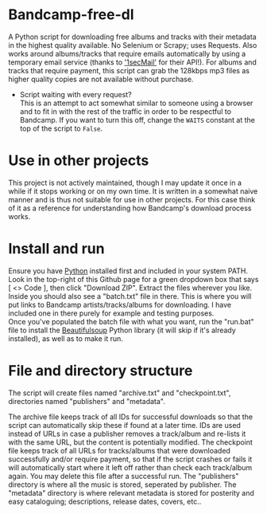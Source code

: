 # Bandcamp-free-dl

A Python script for downloading free albums and tracks with their metadata in the highest quality available. No Selenium or Scrapy; uses Requests. Also works around albums/tracks that require emails automatically by using a temporary email service (thanks to ['1secMail'](https://www.1secmail.com/api/) for their API!). For albums and tracks that require payment, this script can grab the 128kbps mp3 files as higher quality copies are not available without purchase.


* Script waiting with every request?  
This is an attempt to act somewhat similar to someone using a browser and to fit in with the rest of the traffic in order to be respectful to Bandcamp. If you want to turn this off, change the `WAITS` constant at the top of the script to `False`.

# Use in other projects
This project is not actively maintained, though I may update it once in a while if it stops working or on my own time. 
It is written in a somewhat naive manner and is thus not suitable for use in other projects. For this case think of it as a reference for understanding how Bandcamp's download process works. 

# Install and run
Ensure you have [Python](https://www.python.org/) installed first and included in your system PATH.  
Look in the top-right of this Github page for a green dropdown box that says \[ <> Code \], then click "Download ZIP". Extract the files wherever you like.  
Inside you should also see a "batch.txt" file in there. This is where you will put links to Bandcamp artists/tracks/albums for downloading. I have included one in there purely for example and testing purposes.  
Once you've populated the batch file with what you want, run the "run.bat" file to install the [Beautifulsoup](https://pypi.org/project/beautifulsoup4/) Python library (it will skip if it's already installed), as well as to make it run.

# File and directory structure
The script will create files named "archive.txt" and "checkpoint.txt", directories named "publishers" and "metadata".

The archive file keeps track of all IDs for successful downloads so that the script can automatically skip these if found at a later time. IDs are used instead of URLs in case a publisher removes a track/album and re-lists it with the same URL, but the content is potentially modified. 
The checkpoint file keeps track of all URLs for tracks/albums that were downloaded successfully and/or require payment, so that if the script crashes or fails it will automatically start where it left off rather than check each track/album again. You may delete this file after a successful run. 
The "publishers" directory is where all the music is stored, seperated by publisher. 
The "metadata" directory is where relevant metadata is stored for posterity and easy cataloguing; descriptions, release dates, covers, etc..